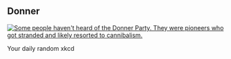 ## Donner
[![Some people haven't heard of the Donner Party.  They were pioneers who got stranded and likely resorted to cannibalism.](https://imgs.xkcd.com/comics/donner.jpg)](https://xkcd.com/30/ "Some people haven't heard of the Donner Party.  They were pioneers who got stranded and likely resorted to cannibalism.")

Your daily random xkcd
